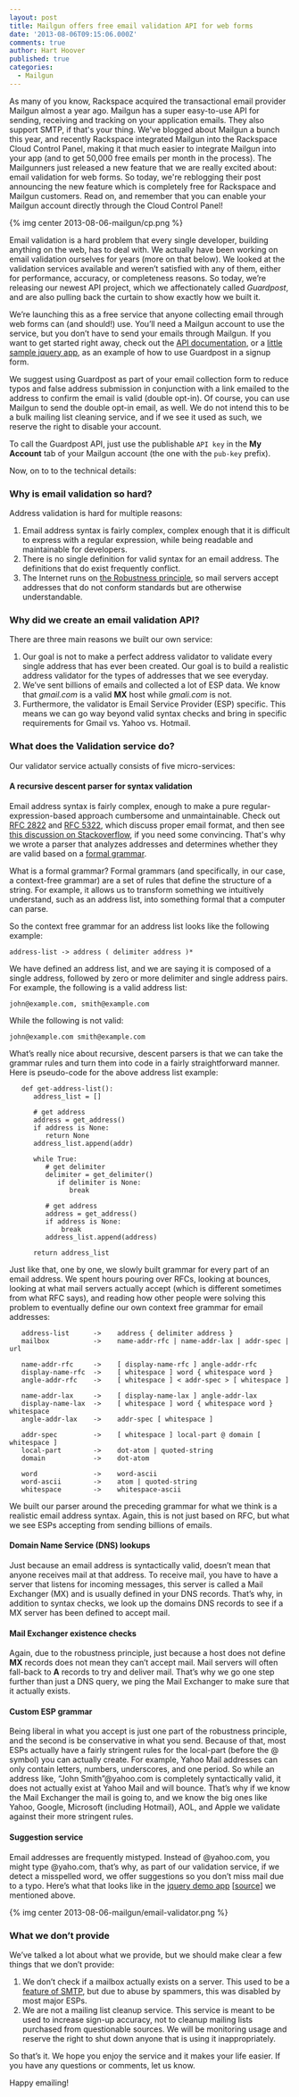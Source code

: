 ```yaml
---
layout: post
title: Mailgun offers free email validation API for web forms
date: '2013-08-06T09:15:06.000Z'
comments: true
author: Hart Hoover
published: true
categories:
  - Mailgun
---
```


As many of you know, Rackspace acquired the transactional email provider Mailgun
almost a year ago. Mailgun has a super easy-to-use API for sending, receiving
and tracking on your application emails. They also support SMTP, if that's your
thing.  We've blogged about Mailgun a bunch this year, and recently Rackspace
integrated Mailgun into the Rackspace Cloud Control Panel, making it that much
easier to integrate Mailgun into your app (and to get 50,000 free emails per
month in the process). The Mailgunners just released a new feature that we are
really excited about: email validation for web forms. So today, we're reblogging
their post announcing the new feature which is completely free for Rackspace
and Mailgun customers.  Read on, and remember that you can enable your Mailgun
account directly through the Cloud Control Panel!

<!-- more -->

{% img center 2013-08-06-mailgun/cp.png %}

Email validation is a hard problem that every single developer, building
anything on the web, has to deal with.  We actually have been working on email
validation ourselves for years (more on that below). We looked at the validation
services available and weren’t satisfied with any of them, either for performance,
accuracy, or completeness reasons.  So today, we’re releasing our newest API
project, which we affectionately called *Guardpost*, and are also pulling back
the curtain to show exactly how we built it.

We’re launching this as a free service that anyone collecting email through web
forms can (and should!) use. You’ll need a Mailgun account to use the service,
but you don’t have to send your emails through Mailgun. If you want to get started
right away, check out the [API documentation][1], or a [little sample jquery app][2],
as an example of how to use Guardpost in a signup form.

We suggest using Guardpost as part of your email collection form to reduce typos
and false address submission in conjunction with a link emailed to the address
to confirm the email is valid (double opt-in). Of course, you can use Mailgun
to send the double opt-in email, as well. We do not intend this to be a bulk
mailing list cleaning service, and if we see it used as such, we reserve
the right to disable your account.

To call the Guardpost API, just use the publishable `API key` in the **My Account**
tab of your Mailgun account (the one with the `pub-key` prefix).

Now, on to to the technical details:

### Why is email validation so hard?

Address validation is hard for multiple reasons:

1. Email address syntax is fairly complex, complex enough that it is difficult
   to express with a regular expression, while being readable and maintainable
   for developers.
2. There is no single definition for valid syntax for an email address. The
   definitions that do exist frequently conflict.
3. The Internet runs on [the Robustness principle][3], so mail servers accept
   addresses that do not conform standards but are otherwise understandable.

### Why did we create an email validation API?

There are three main reasons we built our own service:

1. Our goal is not to make a perfect address validator to validate every
   single address that has ever been created. Our goal is to build a realistic
   address validator for the types of addresses that we see everyday.
2. We’ve sent billions of emails and collected a lot of ESP data. We know that
   *gmail.com* is a valid **MX** host while *gmali.com* is not.
3. Furthermore, the validator is Email Service Provider (ESP) specific. This
   means we can go way beyond valid syntax checks and bring in specific requirements
   for Gmail vs. Yahoo vs. Hotmail.

### What does the Validation service do?

Our validator service actually consists of five micro-services:

#### A recursive descent parser for syntax validation

Email address syntax is fairly complex, enough to make a pure
regular-expression-based approach cumbersome and unmaintainable. Check out
[RFC 2822][4] and [RFC 5322][5], which discuss proper email format, and then see
[this discussion on Stackoverflow][6], if you need some convincing. That's why
we wrote a parser that analyzes addresses and determines whether they are valid
based on a [formal grammar][7].

What is a formal grammar? Formal grammars (and specifically, in our case, a
context-free grammar) are a set of rules that define the structure of a string.
For example, it allows us to transform something we intuitively understand,
such as an address list, into something formal that a computer can parse.

So the context free grammar for an address list looks like the following example:

`address-list -> address ( delimiter address )*`

We have defined an address list, and we are saying it is composed
of a single address, followed by zero or more delimiter and single address pairs.
For example, the following is a valid address list:

`john@example.com, smith@example.com`

While the following is not valid:

`john@example.com smith@example.com`

What’s really nice about recursive, descent parsers is that we can take the grammar
rules and turn them into code in a fairly straightforward manner. Here is
pseudo-code for the above address list example:

```
   def get-address-list():
      address_list = []

      # get address
      address = get_address()
      if address is None:
         return None
      address_list.append(addr)

      while True:
         # get delimiter
         delimiter = get_delimiter()
            if delimiter is None:
               break

         # get address
         address = get_address()
         if address is None:
             break
         address_list.append(address)

      return address_list
```

Just like that, one by one, we slowly built grammar for every part of an email
address. We spent hours pouring over RFCs, looking at bounces, looking at what
mail servers actually accept (which is different sometimes from what RFC says),
and reading how other people were solving this problem to eventually define our
own context free grammar for email addresses:

```
   address-list      ->    address { delimiter address }
   mailbox           ->    name-addr-rfc | name-addr-lax | addr-spec | url

   name-addr-rfc     ->    [ display-name-rfc ] angle-addr-rfc
   display-name-rfc  ->    [ whitespace ] word { whitespace word }
   angle-addr-rfc    ->    [ whitespace ] < addr-spec > [ whitespace ]

   name-addr-lax     ->    [ display-name-lax ] angle-addr-lax
   display-name-lax  ->    [ whitespace ] word { whitespace word } whitespace
   angle-addr-lax    ->    addr-spec [ whitespace ]

   addr-spec         ->    [ whitespace ] local-part @ domain [ whitespace ]
   local-part        ->    dot-atom | quoted-string
   domain            ->    dot-atom

   word              ->    word-ascii
   word-ascii        ->    atom | quoted-string
   whitespace        ->    whitespace-ascii
```

We built our parser around the preceding grammar for what we think is a realistic
email address syntax.  Again, this is not just based on RFC, but what we see
ESPs accepting from sending billions of emails.

#### Domain Name Service (DNS) lookups

Just because an email address is syntactically valid, doesn’t mean that anyone
receives mail at that address. To receive mail, you have to have a server that
listens for incoming messages, this server is called a Mail Exchanger (MX) and
is usually defined in your DNS records. That’s why, in addition to syntax checks,
we look up the domains DNS records to see if a MX server has been defined to
accept mail.

#### Mail Exchanger existence checks

Again, due to the robustness principle, just because a host does not define **MX**
records does not mean they can’t accept mail. Mail servers will often fall-back
to **A** records to try and deliver mail. That’s why we go one step further than
just a DNS query, we ping the Mail Exchanger to make sure that it actually exists.

#### Custom ESP grammar

Being liberal in what you accept is just one part of the robustness principle,
and the second is be conservative in what you send. Because of that, most ESPs
actually have a fairly stringent rules for the local-part (before the @ symbol)
you can actually create. For example, Yahoo Mail addresses can only contain
letters, numbers, underscores, and one period. So while an address like,
“John Smith”@yahoo.com is completely syntactically valid, it does not actually
exist at Yahoo Mail and will bounce. That’s why if we know the Mail Exchanger
the mail is going to, and we know the big ones like Yahoo, Google, Microsoft
(including Hotmail), AOL, and Apple we validate against their more stringent
rules.

#### Suggestion service

Email addresses are frequently mistyped. Instead of @yahoo.com, you might type
@yaho.com, that’s why, as part of our validation service, if we detect a
misspelled word, we offer suggestions so you don’t miss mail due to a typo. Here’s
what that looks like in the [jquery demo app][2] [[source][8]] we mentioned above.

{% img center 2013-08-06-mailgun/email-validator.png %}

### What we don’t provide

We’ve talked a lot about what we provide, but we should make clear a few things
that we don’t provide:

1. We don’t check if a mailbox actually exists on a server. This used to be a
   [feature of SMTP][9], but due to abuse by spammers, this was disabled by most
   major ESPs.
2. We are not a mailing list cleanup service. This service is meant to be used
   to increase sign-up accuracy, not to cleanup mailing lists purchased from
   questionable sources. We will be monitoring usage and reserve the right to
   shut down anyone that is using it inappropriately.

So that’s it.  We hope you enjoy the service and it makes your life easier.
If you have any questions or comments, let us know.

Happy emailing!

[1]: https://api.mailgun.net/v2/address
[2]: http://mailgun.github.io/validator-demo/
[3]: http://en.wikipedia.org/wiki/Robustness_principle
[4]: http://tools.ietf.org/html/rfc2822
[5]: http://tools.ietf.org/html/rfc5322
[6]: http://stackoverflow.com/a/719543
[7]: https://en.wikipedia.org/wiki/Parsing
[8]: https://github.com/mailgun/validator-demo/tree/gh-pages
[9]: http://cr.yp.to/smtp/vrfy.html